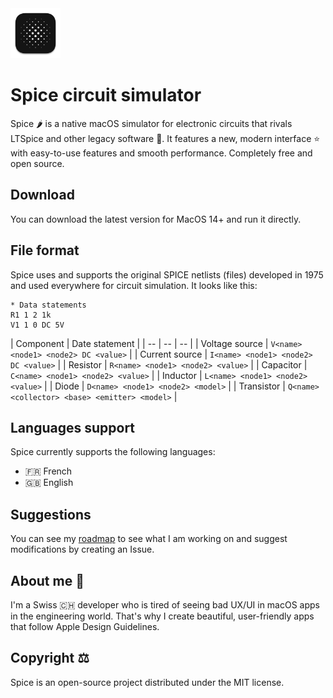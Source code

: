 <img src="https://github.com/l0uisgrange/spice/blob/main/Spice/Assets.xcassets/AppIcon.appiconset/512x512%202x%201.png" width="80">

# Spice circuit simulator

Spice 🌶️ is a native macOS simulator for electronic circuits that rivals LTSpice and other legacy software 🤮. It features a new, modern interface ⭐️ with easy-to-use features and smooth performance. Completely free and open source.

## Download

You can download the latest version for MacOS 14+ and run it directly.

## File format

Spice uses and supports the original SPICE netlists (files) developed in 1975 and used everywhere for circuit simulation. It looks like this:
```text
* Data statements
R1 1 2 1k
V1 1 0 DC 5V
```
| Component | Date statement |
| -- | -- | -- |
| Voltage source | `V<name> <node1> <node2> DC <value>` |
| Current source | `I<name> <node1> <node2> DC <value>` |
| Resistor | `R<name> <node1> <node2> <value>` |
| Capacitor | `C<name> <node1> <node2> <value>` |
| Inductor | `L<name> <node1> <node2> <value>` |
| Diode | `D<name> <node1> <node2> <model>` |
| Transistor | `Q<name> <collector> <base> <emitter> <model>` |

## Languages support

Spice currently supports the following languages:
- 🇫🇷 French
- 🇬🇧 English

## Suggestions

You can see my [roadmap](https://github.com/users/l0uisgrange/projects/2) to see what I am working on and suggest modifications by creating an Issue.

## About me 👀

I'm a Swiss 🇨🇭 developer who is tired of seeing bad UX/UI in macOS apps in the engineering world. That's why I create beautiful, user-friendly apps that follow Apple Design Guidelines.

## Copyright ⚖️

Spice is an open-source project distributed under the MIT license.
